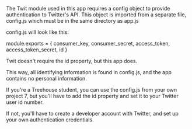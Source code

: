 

The Twit module used in this app requires a config object to provide authentication to Twitter's API.
This object is imported from a separate file, config.js which must be in the same directory as app.js

config.js will look like this:

module.exports = {
  consumer_key,
  consumer_secret,
  access_token,
  access_token_secret,
  id
}

Twit doesn't require the id property, but this app does.

This way, all identifying information is found in config.js, and the app contains no personal information.

If you're a Treehouse student, you can use the config.js from your own project 7, but you'll have to add the id property and
set it to your Twitter user id number.

If not, you'll have to create a developer account with Twitter, and set up your own authentication credentials.
